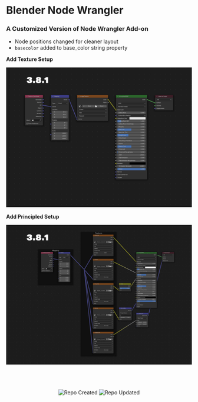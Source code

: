 # Blender Node Wrangler

### A Customized Version of Node Wrangler Add-on

+ Node positions changed for cleaner layout
+ `basecolor` added to base_color string property

**Add Texture Setup**

![Blender Node Wrangler Screenshot](https://github.com/don1138/blender-node-wrangler/blob/main/add-texture-setup.gif)

**Add Principled Setup**

![Blender Node Wrangler Screenshot](https://github.com/don1138/blender-node-wrangler/blob/main/add-principled-setup.gif)

<br><br>

<p align="center">
  <img align="center" src="https://badges.pufler.dev/created/don1138/blender-node-wrangler?style=for-the-badge&colorA=222&colorB=48684b" alt="Repo Created">
  <img align="center" src="https://badges.pufler.dev/updated/don1138/blender-node-wrangler?style=for-the-badge&colorA=222&colorB=48684b" alt="Repo Updated">
</p>
